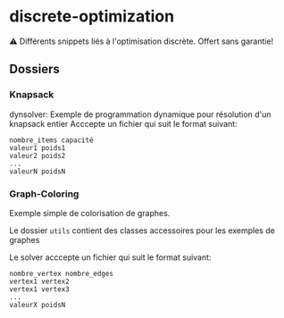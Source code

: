 # discrete-optimization
⚠️ Différents snippets liés à l'optimisation discrète.  Offert sans garantie!


## Dossiers

### Knapsack

dynsolver:
Exemple de programmation dynamique pour résolution d'un knapsack entier
Acccepte un fichier qui suit le format suivant:
```
nombre_items capacité
valeur1 poids1
valeur2 poids2
...
valeurN poidsN
```


### Graph-Coloring

Exemple simple de colorisation de graphes.

Le dossier ```utils``` contient des classes accessoires pour les exemples de graphes


Le solver acccepte un fichier qui suit le format suivant:
```
nombre_vertex nombre_edges
vertex1 vertex2
vertex1 vertex3
...
valeurX poidsN
```



